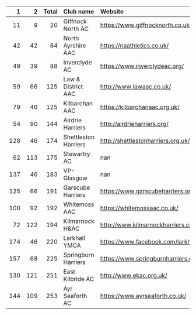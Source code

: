 |   1 |   2 |   Total | Club name            | Website                                    |
|----:|----:|--------:|:---------------------|:-------------------------------------------|
|  11 |   9 |      20 | Giffnock North AC    | https://www.giffnocknorth.co.uk/           |
|  42 |  42 |      84 | North Ayrshire AAC   | https://naathletics.co.uk/                 |
|  49 |  39 |      88 | Inverclyde AC        | https://www.inverclydeac.org/              |
|  59 |  66 |     125 | Law & District AAC   | http://www.lawaac.co.uk/                   |
|  79 |  46 |     125 | Kilbarchan AAC       | https://kilbarchanaac.org.uk/              |
|  54 |  90 |     144 | Airdrie Harriers     | http://airdrieharriers.org/                |
| 128 |  46 |     174 | Shettleston Harriers | http://shettlestonharriers.org.uk/         |
|  62 | 113 |     175 | Stewartry AC         | nan                                        |
| 137 |  46 |     183 | VP-Glasgow           | nan                                        |
| 125 |  66 |     191 | Garscube Harriers    | https://www.garscubeharriers.org.uk/       |
| 100 |  92 |     192 | Whitemoss AAC        | https://whitemossaac.co.uk/                |
|  72 | 122 |     194 | Kilmarnock H&AC      | http://www.kilmarnockharriers.com/         |
| 174 |  46 |     220 | Larkhall YMCA        | https://www.facebook.com/larkhallharriers/ |
| 157 |  68 |     225 | Springburn Harriers  | https://www.springburnharriers.co.uk/      |
| 130 | 121 |     251 | East Kilbride AC     | http://www.ekac.org.uk/                    |
| 144 | 109 |     253 | Ayr Seaforth AC      | https://www.ayrseaforth.co.uk/             |